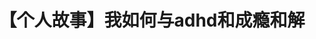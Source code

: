---
title: 【个人故事】我如何与adhd和成瘾和解
tags: [Austim, 孤独症]
color: danger
description: 药物治疗，首先让我不需要花费大量精力和意志力去控制自己的成瘾行为，其次让我的情绪逐渐恢复常态保持平静
external_url: http://mp.weixin.qq.com/s?__biz=MzIyMzgyMjY5NQ==&amp;mid=2247484136&amp;idx=1&amp;sn=c574c78e37a9da3653a475764f14e3f6&amp;chksm=e81914e0df6e9df62df0b56543326a8e3d321ef7f8bcf5efda14ec6910b9c3e4ca62b50f59bc&amp;scene=27#wechat_redirect
---